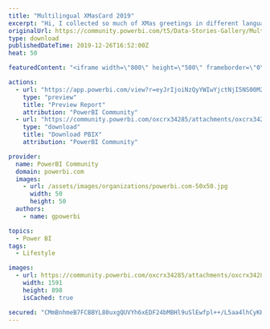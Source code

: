 ```yaml
---
title: "Multilingual XMasCard 2019"
excerpt: "Hi, I collected so much of XMas greetings in different languages and I created a very simple BI application as unique online Christmas wishes card."
originalUrl: https://community.powerbi.com/t5/Data-Stories-Gallery/Multilingual-XMasCard-2019/m-p/884743
type: download
publishedDateTime: 2019-12-26T16:52:00Z
heat: 50

featuredContent: "<iframe width=\"800\" height=\"500\" frameborder=\"0\" src=\"https://app.powerbi.com/view?r=eyJrIjoiNzQyYWIwYjctNjI5NS00M2EyLWJjYWMtYWZlNDllNWVjMDI3IiwidCI6IjdjZjA0NzBlLWMzNzEtNGVjNy05NzgyLTA3NGE1NjNmODNkNSIsImMiOjZ9\"></iframe>"

actions:
  - url: "https://app.powerbi.com/view?r=eyJrIjoiNzQyYWIwYjctNjI5NS00M2EyLWJjYWMtYWZlNDllNWVjMDI3IiwidCI6IjdjZjA0NzBlLWMzNzEtNGVjNy05NzgyLTA3NGE1NjNmODNkNSIsImMiOjZ9"
    type: "preview"
    title: "Preview Report"
    attribution: "PowerBI Community"
  - url: "https://community.powerbi.com/oxcrx34285/attachments/oxcrx34285/DataStoriesGallery/3220/2/Xmas2019.pbix"
    type: "download"
    title: "Download PBIX"
    attribution: "PowerBI Community"

provider:
  name: PowerBI Community
  domain: powerbi.com
  images:
    - url: /assets/images/organizations/powerbi.com-50x50.jpg
      width: 50
      height: 50
  authors:
    - name: gpowerbi

topics:
  - Power BI
tags:
  - Lifestyle

images:
  - url: https://community.powerbi.com/oxcrx34285/attachments/oxcrx34285/DataStoriesGallery/3220/1/BI_xmas.JPG
    width: 1591
    height: 898
    isCached: true

secured: "CMmBnhmeB7FCBBYL80uxgQUVYh6xEDF24bMBHl9uSlEwfpl++/L5aa4lhCyKKfv9SnlUF58TamXEAVqv6JoQztkzdujWKIdK1/Gitbtzw6gzz0NB/RbjBInc1u+mq9cseDvfIlDWx4Fx62MHH+h6LbC3FCRg5OikHFJvZVhdpXUmNjXilqj5Nue1fXtB3J4bCfxfWEAUm2Tj+SLGF5nBoN4M5PnQgNdVbtUqp68em1lRPuAXoxeN/CMQ7HCbWVFtLO7cbA1VwEjEDarNtkS3y3HXVz2GotNYbDwNZwfLGJkP7D1kDM8X/sRIi9lBQwPnpTSLvxkuhYl8joVrG6AogchnAHd/Fthb4Y/irG81BzDf/pK/gB4SJPi93psxZn3Pa2RRc/LScpBrEseJKIRmayr20+qgVBRHdKII/IpxpFRGlvlsdH/6l+HTpR19cHst;FaK2TQIY9gMSdJP8he04gA=="
---
```


